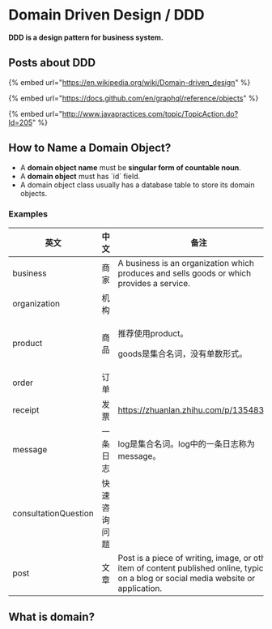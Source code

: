 # Domain Driven Design / DDD

**DDD is a design pattern for business system.**

## Posts about DDD

{% embed url="https://en.wikipedia.org/wiki/Domain-driven_design" %}

{% embed url="https://docs.github.com/en/graphql/reference/objects" %}

{% embed url="http://www.javapractices.com/topic/TopicAction.do?Id=205" %}

## How to Name a Domain Object?

* A **domain object name** must be **singular form of countable noun**.
* A **domain object** must has \`id\` field.
* A domain object class usually has a database table to store its domain objects.

### Examples

<table data-full-width="true"><thead><tr><th width="251">英文</th><th width="157.33333333333331">中文</th><th>备注</th></tr></thead><tbody><tr><td>business</td><td>商家</td><td>A business is an organization which produces and sells goods or which provides a service.</td></tr><tr><td>organization</td><td>机构</td><td></td></tr><tr><td>product</td><td>商品</td><td><p>推荐使用product。</p><p>goods是集合名词，没有单数形式。</p></td></tr><tr><td>order</td><td>订单</td><td></td></tr><tr><td>receipt</td><td>发票</td><td><a href="https://zhuanlan.zhihu.com/p/135483316">https://zhuanlan.zhihu.com/p/135483316</a></td></tr><tr><td>message</td><td>一条日志</td><td>log是集合名词。log中的一条日志称为message。</td></tr><tr><td>consultationQuestion</td><td>快速咨询问题</td><td></td></tr><tr><td>post</td><td>文章</td><td>Post is a piece of writing, image, or other item of content published online, typically on a blog or social media website or application.</td></tr></tbody></table>

## What is domain?

